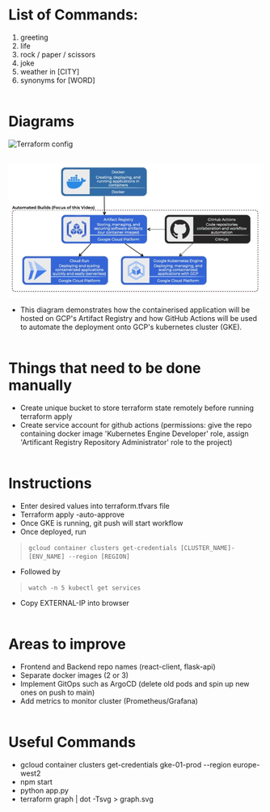 # List of Commands:
1. greeting
2. life
3. rock / paper / scissors
4. joke
5. weather in [CITY]
6. synonyms for [WORD]
<br></br>


# Diagrams
<img src="media/images/graph.svg" alt="Terraform config" width="auto" height="200">
<br></br>

![](media/images/model.png)
- This diagram demonstrates how the containerised application will be hosted on GCP's Artifact Registry and how GitHub Actions will be used to automate the deployment onto GCP's kubernetes cluster (GKE).
<br></br>


# Things that need to be done manually
- Create unique bucket to store terraform state remotely before running terraform apply
- Create service account for github actions (permissions: give the repo containing docker image 'Kubernetes Engine Developer' role, assign 'Artificant Registry Repository Administrator' role to the project)
<br></br>


# Instructions
- Enter desired values into terraform.tfvars file
- Terraform apply -auto-approve
- Once GKE is running, git push will start workflow
- Once deployed, run
> `gcloud container clusters get-credentials [CLUSTER_NAME]-[ENV_NAME] --region [REGION]`
- Followed by
> `watch -n 5 kubectl get services`
- Copy EXTERNAL-IP into browser
<br></br>


# Areas to improve
- Frontend and Backend repo names (react-client, flask-api)
- Separate docker images (2 or 3)
- Implement GitOps such as ArgoCD (delete old pods and spin up new ones on push to main)
- Add metrics to monitor cluster (Prometheus/Grafana)
<br></br>


# Useful Commands
- gcloud container clusters get-credentials gke-01-prod --region europe-west2
- npm start
- python app.py
- terraform graph | dot -Tsvg > graph.svg